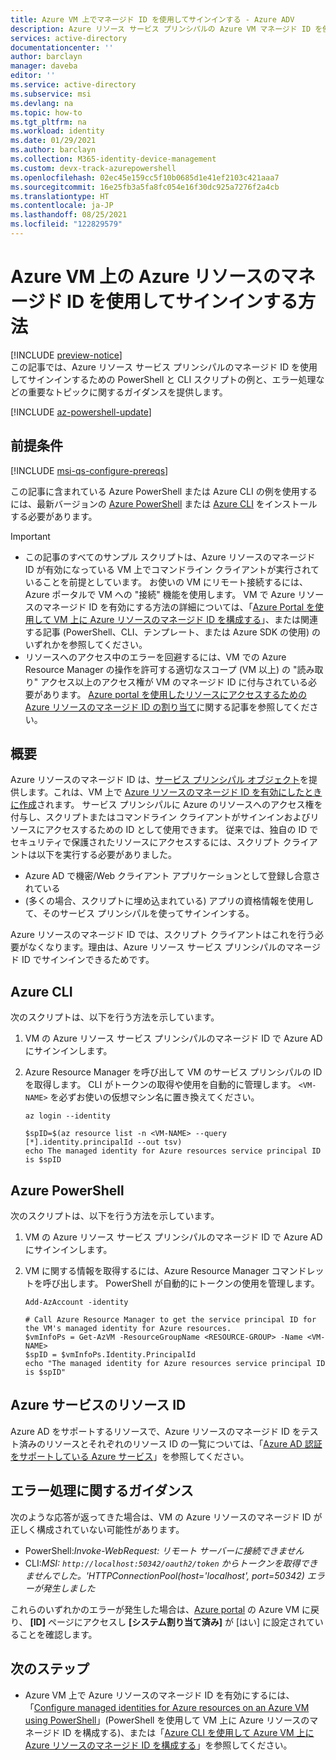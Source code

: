 ```yaml
---
title: Azure VM 上でマネージド ID を使用してサインインする - Azure ADV
description: Azure リソース サービス プリンシパルの Azure VM マネージド ID を使用して、スクリプト クライアントのサインインとリソースへのアクセスを行うための手順を追った説明と例。
services: active-directory
documentationcenter: ''
author: barclayn
manager: daveba
editor: ''
ms.service: active-directory
ms.subservice: msi
ms.devlang: na
ms.topic: how-to
ms.tgt_pltfrm: na
ms.workload: identity
ms.date: 01/29/2021
ms.author: barclayn
ms.collection: M365-identity-device-management
ms.custom: devx-track-azurepowershell
ms.openlocfilehash: 02ec45e159cc5f10b0685d1e41ef2103c421aaa7
ms.sourcegitcommit: 16e25fb3a5fa8fc054e16f30dc925a7276f2a4cb
ms.translationtype: HT
ms.contentlocale: ja-JP
ms.lasthandoff: 08/25/2021
ms.locfileid: "122829579"
---
```

# <a name="how-to-use-managed-identities-for-azure-resources-on-an-azure-vm-for-sign-in"></a>Azure VM 上の Azure リソースのマネージド ID を使用してサインインする方法 

[!INCLUDE [preview-notice](../../../includes/active-directory-msi-preview-notice.md)]  
この記事では、Azure リソース サービス プリンシパルのマネージド ID を使用してサインインするための PowerShell と CLI スクリプトの例と、エラー処理などの重要なトピックに関するガイダンスを提供します。

[!INCLUDE [az-powershell-update](../../../includes/updated-for-az.md)]

## <a name="prerequisites"></a>前提条件

[!INCLUDE [msi-qs-configure-prereqs](../../../includes/active-directory-msi-qs-configure-prereqs.md)]

この記事に含まれている Azure PowerShell または Azure CLI の例を使用するには、最新バージョンの [Azure PowerShell](/powershell/azure/install-az-ps) または [Azure CLI](/cli/azure/install-azure-cli) をインストールする必要があります。 

> [!IMPORTANT]
> - この記事のすべてのサンプル スクリプトは、Azure リソースのマネージド ID が有効になっている VM 上でコマンドライン クライアントが実行されていることを前提としています。 お使いの VM にリモート接続するには、Azure ポータルで VM への "接続" 機能を使用します。 VM で Azure リソースのマネージド ID を有効にする方法の詳細については、「[Azure Portal を使用して VM 上に Azure リソースのマネージド ID を構成する](qs-configure-portal-windows-vm.md)」、または関連する記事 (PowerShell、CLI、テンプレート、または Azure SDK の使用) のいずれかを参照してください。 
> - リソースへのアクセス中のエラーを回避するには、VM での Azure Resource Manager の操作を許可する適切なスコープ (VM 以上) の "読み取り" アクセス以上のアクセス権が VM のマネージド ID に付与されている必要があります。 [Azure portal を使用したリソースにアクセスするための Azure リソースのマネージド ID の割り当て](howto-assign-access-portal.md)に関する記事を参照してください。

## <a name="overview"></a>概要

Azure リソースのマネージド ID は、[サービス プリンシパル オブジェクト](../develop/developer-glossary.md#service-principal-object)を提供します。これは、VM 上で [Azure リソースのマネージド ID を有効にしたときに作成](overview.md)されます。 サービス プリンシパルに Azure のリソースへのアクセス権を付与し、スクリプトまたはコマンドライン クライアントがサインインおよびリソースにアクセスするための ID として使用できます。 従来では、独自の ID でセキュリティで保護されたリソースにアクセスするには、スクリプト クライアントは以下を実行する必要がありました。  

   - Azure AD で機密/Web クライアント アプリケーションとして登録し合意されている
   - (多くの場合、スクリプトに埋め込まれている) アプリの資格情報を使用して、そのサービス プリンシパルを使ってサインインする。

Azure リソースのマネージド ID では、スクリプト クライアントはこれを行う必要がなくなります。理由は、Azure リソース サービス プリンシパルのマネージド ID でサインインできるためです。 

## <a name="azure-cli"></a>Azure CLI

次のスクリプトは、以下を行う方法を示しています。

1. VM の Azure リソース サービス プリンシパルのマネージド ID で Azure AD にサインインします。  
2. Azure Resource Manager を呼び出して VM のサービス プリンシパルの ID を取得します。 CLI がトークンの取得や使用を自動的に管理します。 `<VM-NAME>` を必ずお使いの仮想マシン名に置き換えてください。  

   ```azurecli
   az login --identity
   
   $spID=$(az resource list -n <VM-NAME> --query [*].identity.principalId --out tsv)
   echo The managed identity for Azure resources service principal ID is $spID
   ```

## <a name="azure-powershell"></a>Azure PowerShell

次のスクリプトは、以下を行う方法を示しています。

1. VM の Azure リソース サービス プリンシパルのマネージド ID で Azure AD にサインインします。  
2. VM に関する情報を取得するには、Azure Resource Manager コマンドレットを呼び出します。 PowerShell が自動的にトークンの使用を管理します。  

   ```azurepowershell
   Add-AzAccount -identity

   # Call Azure Resource Manager to get the service principal ID for the VM's managed identity for Azure resources. 
   $vmInfoPs = Get-AzVM -ResourceGroupName <RESOURCE-GROUP> -Name <VM-NAME>
   $spID = $vmInfoPs.Identity.PrincipalId
   echo "The managed identity for Azure resources service principal ID is $spID"
   ```

## <a name="resource-ids-for-azure-services"></a>Azure サービスのリソース ID

Azure AD をサポートするリソースで、Azure リソースのマネージド ID をテスト済みのリソースとそれぞれのリソース ID の一覧については、「[Azure AD 認証をサポートしている Azure サービス](services-support-managed-identities.md#azure-services-that-support-azure-ad-authentication)」を参照してください。

## <a name="error-handling-guidance"></a>エラー処理に関するガイダンス 

次のような応答が返ってきた場合は、VM の Azure リソースのマネージド ID が正しく構成されていない可能性があります。

- PowerShell:*Invoke-WebRequest: リモート サーバーに接続できません*
- CLI:*MSI: `http://localhost:50342/oauth2/token` からトークンを取得できませんでした。'HTTPConnectionPool(host='localhost', port=50342) エラーが発生しました* 

これらのいずれかのエラーが発生した場合は、[Azure portal](https://portal.azure.com) の Azure VM に戻り、 **[ID]** ページにアクセスし **[システム割り当て済み]** が [はい] に設定されていることを確認します。

## <a name="next-steps"></a>次のステップ

- Azure VM 上で Azure リソースのマネージド ID を有効にするには、「[Configure managed identities for Azure resources on an Azure VM using PowerShell](qs-configure-powershell-windows-vm.md)」(PowerShell を使用して VM 上に Azure リソースのマネージド ID を構成する)、または「[Azure CLI を使用して Azure VM 上に Azure リソースのマネージド ID を構成する](qs-configure-cli-windows-vm.md)」を参照してください。
